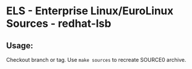 # ELS - Enterprise Linux/EuroLinux Sources - redhat-lsb
 
## Usage:
  Checkout branch or tag. Use `make sources` to recreate  SOURCE0 archive.
